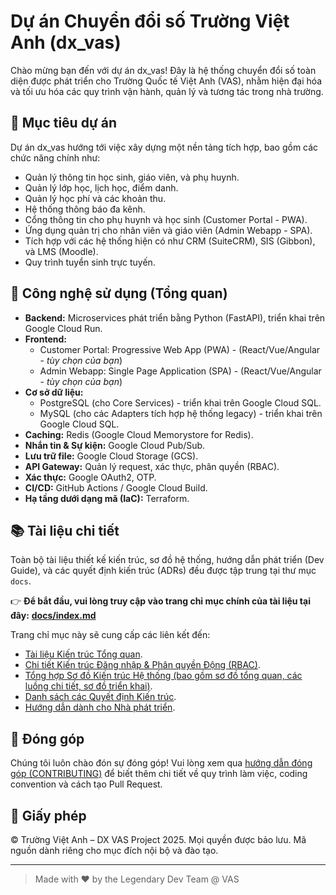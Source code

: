 # Dự án Chuyển đổi số Trường Việt Anh (dx_vas)

Chào mừng bạn đến với dự án dx_vas! Đây là hệ thống chuyển đổi số toàn diện được phát triển cho Trường Quốc tế Việt Anh (VAS), nhằm hiện đại hóa và tối ưu hóa các quy trình vận hành, quản lý và tương tác trong nhà trường.

## 🎯 Mục tiêu dự án

Dự án dx_vas hướng tới việc xây dựng một nền tảng tích hợp, bao gồm các chức năng chính như:

* Quản lý thông tin học sinh, giáo viên, và phụ huynh.
* Quản lý lớp học, lịch học, điểm danh.
* Quản lý học phí và các khoản thu.
* Hệ thống thông báo đa kênh.
* Cổng thông tin cho phụ huynh và học sinh (Customer Portal - PWA).
* Ứng dụng quản trị cho nhân viên và giáo viên (Admin Webapp - SPA).
* Tích hợp với các hệ thống hiện có như CRM (SuiteCRM), SIS (Gibbon), và LMS (Moodle).
* Quy trình tuyển sinh trực tuyến.

## 🚀 Công nghệ sử dụng (Tổng quan)

* **Backend:** Microservices phát triển bằng Python (FastAPI), triển khai trên Google Cloud Run.
* **Frontend:**
    * Customer Portal: Progressive Web App (PWA) - (React/Vue/Angular - *tùy chọn của bạn*)
    * Admin Webapp: Single Page Application (SPA) - (React/Vue/Angular - *tùy chọn của bạn*)
* **Cơ sở dữ liệu:**
    * PostgreSQL (cho Core Services) - triển khai trên Google Cloud SQL.
    * MySQL (cho các Adapters tích hợp hệ thống legacy) - triển khai trên Google Cloud SQL.
* **Caching:** Redis (Google Cloud Memorystore for Redis).
* **Nhắn tin & Sự kiện:** Google Cloud Pub/Sub.
* **Lưu trữ file:** Google Cloud Storage (GCS).
* **API Gateway:** Quản lý request, xác thực, phân quyền (RBAC).
* **Xác thực:** Google OAuth2, OTP.
* **CI/CD:** GitHub Actions / Google Cloud Build.
* **Hạ tầng dưới dạng mã (IaC):** Terraform.

## 📚 Tài liệu chi tiết

Toàn bộ tài liệu thiết kế kiến trúc, sơ đồ hệ thống, hướng dẫn phát triển (Dev Guide), và các quyết định kiến trúc (ADRs) đều được tập trung tại thư mục `docs`.

👉 **Để bắt đầu, vui lòng truy cập vào trang chỉ mục chính của tài liệu tại đây:** [**docs/index.md**](./docs/index.md)

Trang chỉ mục này sẽ cung cấp các liên kết đến:

* [Tài liệu Kiến trúc Tổng quan](./docs/README.md).
* [Chi tiết Kiến trúc Đăng nhập & Phân quyền Động (RBAC)](./docs/architecture/rbac-deep-dive.md).
* [Tổng hợp Sơ đồ Kiến trúc Hệ thống (bao gồm sơ đồ tổng quan, các luồng chi tiết, sơ đồ triển khai)](./docs/architecture/system-diagrams.md).
* [Danh sách các Quyết định Kiến trúc](./docs/ADR/index.md).
* [Hướng dẫn dành cho Nhà phát triển](./docs/dev/dev-guide.md).

## 🤝 Đóng góp

Chúng tôi luôn chào đón sự đóng góp! Vui lòng xem qua [hướng dẫn đóng góp (CONTRIBUTING)](./docs/dev/CONTRIBUTING.md) để biết thêm chi tiết về quy trình làm việc, coding convention và cách tạo Pull Request.

## 📝 Giấy phép

© Trường Việt Anh – DX VAS Project 2025. Mọi quyền được bảo lưu. Mã nguồn dành riêng cho mục đích nội bộ và đào tạo.

---

> Made with ❤️ by the Legendary Dev Team @ VAS